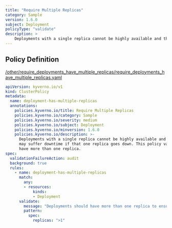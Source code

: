 ```yaml
---
title: "Require Multiple Replicas"
category: Sample
version: 1.6.0
subject: Deployment
policyType: "validate"
description: >
    Deployments with a single replica cannot be highly available and thus the application may suffer downtime if that one replica goes down. This policy validates that Deployments have more than one replica.
---
```


## Policy Definition
<a href="https://github.com/kyverno/policies/raw/main//other/require_deployments_have_multiple_replicas/require_deployments_have_multiple_replicas.yaml" target="-blank">/other/require_deployments_have_multiple_replicas/require_deployments_have_multiple_replicas.yaml</a>

```yaml
apiVersion: kyverno.io/v1
kind: ClusterPolicy
metadata:
  name: deployment-has-multiple-replicas
  annotations:
    policies.kyverno.io/title: Require Multiple Replicas
    policies.kyverno.io/category: Sample
    policies.kyverno.io/severity: medium
    policies.kyverno.io/subject: Deployment
    policies.kyverno.io/minversion: 1.6.0
    policies.kyverno.io/description: >-
      Deployments with a single replica cannot be highly available and thus the application
      may suffer downtime if that one replica goes down. This policy validates that Deployments
      have more than one replica.
spec:
  validationFailureAction: audit
  background: true
  rules:
    - name: deployment-has-multiple-replicas
      match:
        any:
        - resources:
            kinds:
            - Deployment
      validate:
        message: "Deployments should have more than one replica to ensure availability."
        pattern:
          spec:
            replicas: ">1"
```
